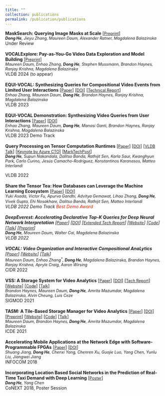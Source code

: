 ```yaml
---
title: ""
collection: publications
permalink: /publication/publications
---
```

<b>MaskSearch: Querying Image Masks at Scale</b> [<a href="https://arxiv.org/pdf/2305.02375.pdf" style="font-size:90%">Preprint</a>]<br>
<i style="font-size:90%"><b>Dong He</b>, Jieyu Zhang, Maureen Daum, Alexander Ratner, Magdalena Balazinska</i><br>
Under Review <br>
<br>
<b>VOCALExplore: Pay-as-You-Go Video Data Exploration and Model Building</b> [<a href="https://arxiv.org/pdf/2303.04068.pdf" style="font-size:90%">Preprint</a>]<br>
<i style="font-size:90%">Maureen Daum, Enhao Zhang, <b>Dong He</b>, Stephen Mussmann, Brandon Haynes, Ranjay Krishna, Magdalena Balazinska</i><br>
VLDB 2024 (to appear) <br>
<br>
<b>EQUI-VOCAL: Synthesizing Queries for Compositional Video Events from Limited User Interactions</b> [<a href="https://www.vldb.org/pvldb/vol16/p2714-zhang.pdf" style="font-size:90%">Paper</a>] [<a href="https://doi.org/10.14778/3611479.3611482" style="font-size:90%">DOI</a>] [<a href="https://arxiv.org/pdf/2301.00929.pdf" style="font-size:90%">Technical Report</a>]<br>
<i style="font-size:90%">Enhao Zhang, Maureen Daum, <b>Dong He</b>, Brandon Haynes, Ranjay Krishna, Magdalena Balazinska</i><br>
VLDB 2023 <br>
<br>
<b>EQUI-VOCAL Demonstration: Synthesizing Video Queries from User Interactions</b> [<a href="https://www.vldb.org/pvldb/vol16/p3978-zhang.pdf" style="font-size:90%">Paper</a>] [<a href="https://doi.org/10.14778/3611540.3611600" style="font-size:90%">DOI</a>]<br>
<i style="font-size:90%">Enhao Zhang, Maureen Daum, <b>Dong He</b>, Manasi Ganti, Brandon Haynes, Ranjay Krishna, Magdalena Balazinska</i><br>
VLDB 2023 Demo Track <br>
<br>
<b>Query Processing on Tensor Computation Runtimes</b> [<a href="https://dongheuw.github.io/files/tqp-vldb22.pdf" style="font-size:90%">Paper</a>] [<a href="https://doi.org/10.14778/3551793.3551833" style="font-size:90%">DOI</a>] [<a href="https://youtu.be/BtRSzbJKzgk" style="font-size:90%">VLDB Talk</a>] [<a href="https://youtu.be/sgIBC3yWa-M?si=DSuiL4p6z0xSlUMM&t=1185" style="font-size:90%">Keynote by Azure CTO</a>] [<a href="https://www.marktechpost.com/2022/03/13/researchers-from-the-university-of-washington-and-uc-san-diego-introduce-tensor-query-processor-tqp-with-tensor-computation-runtimes-for-query-processing-20x-speedup/" style="font-size:90%">MarkTechPost</a>]<br>
<i style="font-size:90%"><b>Dong He</b>, Supun Nakandala, Dalitso Banda, Rathijit Sen, Karla Saur, Kwanghyun Park, Carlo Curino, Jesús Camacho-Rodríguez, Konstantinos Karanasos, Matteo Interlandi</i><br> 
<!-- [<a href="https://medium.com/syncedreview/meet-tqp-the-first-query-processor-to-run-on-tensor-computation-runtimes-delivers-up-to-20x-7d1f09d3b9f8" style="font-size:90%">Press I</a>]  -->
VLDB 2022 <br>
<br>
<b>Share the Tensor Tea: How Databases can Leverage the Machine Learning Ecosystem</b> [<a href="https://www.vldb.org/pvldb/vol15/p3598-interlandi.pdf" style="font-size:90%">Paper</a>] [<a href="https://doi.org/10.14778/3554821.3554853" style="font-size:90%">DOI</a>]<br>
<i style="font-size:90%">Yuki Asada<sup>*</sup>, Victor Fu<sup>*</sup>, Apurva Gandhi<sup>*</sup>, Advitya Gemawat<sup>*</sup>, Lihao Zhang<sup>*</sup>, <b>Dong He</b>, Vivek Gupta, Ehi Nosakhare, Dalitso Banda, Rathijit Sen, Matteo Interlandi</i><br>
VLDB 2022 Demo Track <FONT COLOR="#C3270B">Best Demo Award</FONT> <br>
<br>
<b>DeepEverest: Accelerating Declarative Top-K Queries for Deep Neural Network Interpretation</b> [<a href="https://www.vldb.org/pvldb/vol15/p98-he.pdf" style="font-size:90%">Paper</a>] [<a href="https://doi.org/10.14778/3485450.3485460" style="font-size:90%">DOI</a>] [<a href="https://arxiv.org/abs/2104.02234" style="font-size:90%">Extended Tech Report</a>] [<a href="https://db.cs.washington.edu/projects/deepeverest/" style="font-size:90%">Website</a>] [<a href="https://github.com/uwdb/deepeverest" style="font-size:90%">Code</a>] [<a href="https://youtu.be/YAANPB32zX0" style="font-size:90%">Talk</a>] [<a href="https://db.cs.washington.edu/projects/deepeverest/deepeverest-preprint.pdf" style="font-size:90%">Preprint</a>]<br>
<i style="font-size:90%"><b>Dong He</b>, Maureen Daum, Walter Cai, Magdalena Balazinska</i><br>
VLDB 2022 <br>
<br>
<b>VOCAL: Video Organization and Interactive Compositional AnaLytics</b> [<a href="http://cidrdb.org/cidr2022/papers/p41-daum.pdf" style="font-size:90%">Paper</a>] [<a href="https://db.cs.washington.edu/projects/visualworld/" style="font-size:90%">Website</a>] [<a href="https://youtu.be/b3WXC5zlyBA" style="font-size:90%">Talk</a>]<br>
<i style="font-size:90%">Maureen Daum<sup>*</sup>, Enhao Zhang<sup>*</sup>, <b>Dong He</b>, Magdalena Balazinska, Brandon Haynes, Ranjay Krishna, Apryle Craig, Aaron Wirsing</i><br>
CIDR 2022 <br>
<br>
<b>VSS: A Storage System for Video Analytics</b> [<a href="https://db.cs.washington.edu/projects/visualworld/vss.pdf" style="font-size:90%">Paper</a>] [<a href="https://doi.org/10.1145/3448016.3459242" style="font-size:90%">DOI</a>] [<a href="https://arxiv.org/abs/2103.16604" style="font-size:90%">Tech Report</a>] [<a href="https://db.cs.washington.edu/projects/visualworld/" style="font-size:90%">Website</a>] [<a href="https://github.com/BrandonHaynes/vss" style="font-size:90%">Code</a>] [<a href="https://dl.acm.org/doi/abs/10.1145/3448016.3459242" style="font-size:90%">Talk</a>]<br>
<i style="font-size:90%">Brandon Haynes, Maureen Daum, <b>Dong He</b>, Amrita Mazumdar, Magdalena Balazinska, Alvin Cheung, Luis Ceze</i> <br>
SIGMOD 2021 <br>
<br>
<b>TASM: A Tile-Based Storage Manager for Video Analytics</b> [<a href="https://db.cs.washington.edu/projects/visualworld/tasm.pdf" style="font-size:90%">Paper</a>] [<a href="https://doi.org/10.1109/ICDE51399.2021.00156" style="font-size:90%">DOI</a>] [<a href="https://arxiv.org/abs/2006.02958" style="font-size:90%">Preprint</a>] [<a href="https://db.cs.washington.edu/projects/visualworld/" style="font-size:90%">Website</a>] [<a href="https://github.com/uwdb/tasm" style="font-size:90%">Code</a>] [<a href="https://youtu.be/j8mvXSWXzws" style="font-size:90%">Talk</a>]<br>
<i style="font-size:90%">Maureen Daum, Brandon Haynes, <b>Dong He</b>, Amrita Mazumdar, Magdalena Balazinska</i><br>
ICDE 2021 <br>
<br>
<b>Accelerating Mobile Applications at the Network Edge with Software-Programmable FPGAs</b> [<a href="https://dongheuw.github.io/files/edgefpga-infocom18.pdf" style="font-size:90%">Paper</a>] [<a href="https://doi.org/10.1109/INFOCOM.2018.8485850" style="font-size:90%">DOI</a>]<br>
<i style="font-size:90%">Shuang Jiang, <b>Dong He</b>, Chenxi Yang, Chenren Xu, Guojie Luo, Yang Chen, Yunlu Liu, Jiangwei Jiang</i><br>
INFOCOM 2018 <br>
<br>
<b>Incorporating Location Based Social Networks in the Prediction of Real-Time Taxi Demand with Deep Learning</b> [<a href="https://dongheuw.github.io/files/taxi-conext18.pdf" style="font-size:90%">Poster</a>]<br>
<i style="font-size:90%"><b>Dong He</b>, Yang Chen</i><br>
CoNEXT 2018, Poster Session <br>